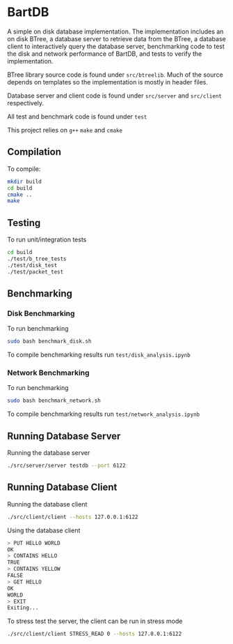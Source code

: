 # BartDB
A simple on disk database implementation. The implementation includes an on disk BTree, a database server to retrieve data from the BTree, a database client to interactively query the database server, benchmarking code to test the disk and network performance of BartDB, and tests to verify the implementation. 

BTree library source code is found under `src/btreelib`. Much of the source depends on templates so the implementation is mostly in header files.

Database server and client code is found under `src/server` and `src/client` respectively.

All test and benchmark code is found under `test`

This project relies on `g++` `make` and `cmake`

## Compilation
To compile:
```sh
mkdir build
cd build
cmake ..
make
```

## Testing
To run unit/integration tests
```sh
cd build
./test/b_tree_tests
./test/disk_test
./test/packet_test
```

## Benchmarking

### Disk Benchmarking
To run benchmarking
```sh
sudo bash benchmark_disk.sh
```
To compile benchmarking results run `test/disk_analysis.ipynb`

### Network Benchmarking
To run benchmarking
```sh
sudo bash benchmark_network.sh
```
To compile benchmarking results run `test/network_analysis.ipynb`

## Running Database Server

Running the database server
```sh
./src/server/server testdb --port 6122
```

## Running Database Client

Running the database client
```sh
./src/client/client --hosts 127.0.0.1:6122
```

Using the database client
```sh
> PUT HELLO WORLD
OK
> CONTAINS HELLO
TRUE
> CONTAINS YELLOW
FALSE
> GET HELLO
OK
WORLD
> EXIT
Exiting...
```
To stress test the server, the client can be run in stress mode

```sh
./src/client/client STRESS_READ 0 --hosts 127.0.0.1:6122
```